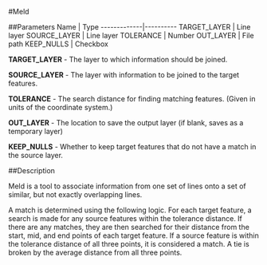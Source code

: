 #Meld

##Parameters
Name         | Type
-------------|----------
TARGET_LAYER | Line layer
SOURCE_LAYER | Line layer
TOLERANCE    | Number
OUT_LAYER    | File path
KEEP_NULLS   | Checkbox

**TARGET_LAYER** - The layer to which information should be joined.

**SOURCE_LAYER** - The layer with information to be joined to the target features.

**TOLERANCE** - The search distance for finding matching features. (Given in
units of the coordinate system.)

**OUT_LAYER** - The location to save the output layer (if blank, saves as a
temporary layer)

**KEEP_NULLS** - Whether to keep target features that do not have a match in the
source layer.

##Description

Meld is a tool to associate information from one set of lines onto a set of
similar, but not exactly overlapping lines.

A match is determined using the following logic. For each target feature, a
search is made for any source features within the tolerance distance. If there
are any matches, they are then searched for their distance from
the start, mid, and end points of each target feature. If a source feature
is within the tolerance distance of all three points, it is considered a match.
A tie is broken by the average distance from all three points.
